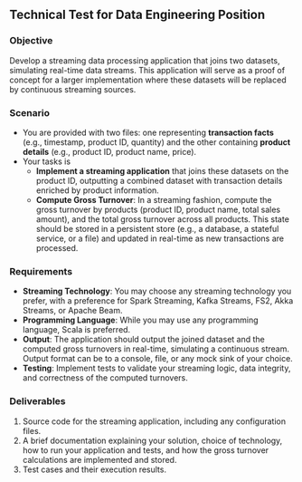 ## Technical Test for Data Engineering Position

### Objective
Develop a streaming data processing application that joins two datasets, simulating real-time data streams. This application will serve as a proof of concept for a larger implementation where these datasets will be replaced by continuous streaming sources.

### Scenario
- You are provided with two files: one representing **transaction facts** (e.g., timestamp, product ID, quantity) and the other containing **product details** (e.g., product ID, product name, price).
- Your tasks is 
  - **Implement a streaming application** that joins these datasets on the product ID, outputting a combined dataset with transaction details enriched by product information.
  - **Compute Gross Turnover**: In a streaming fashion, compute the gross turnover by products (product ID, product name, total sales amount), and the total gross turnover across all products. This state should be stored in a persistent store (e.g., a database, a stateful service, or a file) and updated in real-time as new transactions are processed.

### Requirements
- **Streaming Technology**: You may choose any streaming technology you prefer, with a preference for Spark Streaming, Kafka Streams, FS2, Akka Streams, or Apache Beam.
- **Programming Language**: While you may use any programming language, Scala is preferred.
- **Output**: The application should output the joined dataset and the computed gross turnovers in real-time, simulating a continuous stream. Output format can be to a console, file, or any mock sink of your choice.
- **Testing**: Implement tests to validate your streaming logic, data integrity, and correctness of the computed turnovers.

### Deliverables
1. Source code for the streaming application, including any configuration files.
2. A brief documentation explaining your solution, choice of technology, how to run your application and tests, and how the gross turnover calculations are implemented and stored.
3. Test cases and their execution results.
